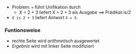 - Problem: `=` führt Unifikation durch
	- X = 2 + 3 liefert X = 2 + 3 als Ausgabe
==> Prädikat _is/2_
- `X is 2 + 3` liefert Antwort `X = 5`.

### Funtionsweise
- rechte Seite wird _arithmetisch_ ausgewertet
- _Ergebnis_ wird mit linker Seite modifiziert